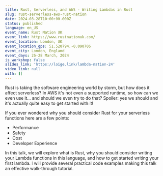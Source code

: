 ```yaml
---
title: Rust, Serverless, and AWS - Writing Lambdas in Rust
slug: rust-serverless-aws-rust-nation
date: 2024-03-28T10:00:00.000Z
status: published
language: en_US
event_name: Rust Nation UK
event_link: https://www.rustnationuk.com/
event_location: London, UK
event_location_gps: 51.520794,-0.090706
event_city: London, England
event_days: 26-28 March, 2024
is_workshop: false
slides_link: 'https://loige.link/lambda-nation-24'
video_link: null
with: []
---
```


Rust is taking the software engineering world by storm, but how does it affect serverless? In AWS it's not even a supported runtime, so how can we even use it... and should we even try to do that? Spoiler: yes we should and it's actually quite easy to get started with it!

If you ever wondered why you should consider Rust for your serverless functions here are a few points:

- Performance
- Safety
- Cost
- Developer Experience

In this talk, we will explore what is Rust, why you should consider writing your Lambda functions in this language, and how to get started writing your first lambda. I will provide several practical code examples making this talk an effective walk-through tutorial.
